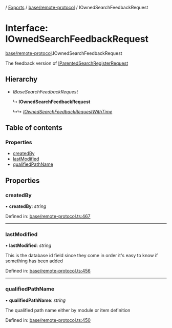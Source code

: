 [](../README.md) / [Exports](../modules.md) / [base/remote-protocol](../modules/base_remote_protocol.md) / IOwnedSearchFeedbackRequest

# Interface: IOwnedSearchFeedbackRequest

[base/remote-protocol](../modules/base_remote_protocol.md).IOwnedSearchFeedbackRequest

The feedback version of [IParentedSearchRegisterRequest](base_remote_protocol.iparentedsearchregisterrequest.md)

## Hierarchy

* *IBaseSearchFeedbackRequest*

  ↳ **IOwnedSearchFeedbackRequest**

  ↳↳ [*IOwnedSearchFeedbackRequestWithTime*](client_internal_testing.iownedsearchfeedbackrequestwithtime.md)

## Table of contents

### Properties

- [createdBy](base_remote_protocol.iownedsearchfeedbackrequest.md#createdby)
- [lastModified](base_remote_protocol.iownedsearchfeedbackrequest.md#lastmodified)
- [qualifiedPathName](base_remote_protocol.iownedsearchfeedbackrequest.md#qualifiedpathname)

## Properties

### createdBy

• **createdBy**: *string*

Defined in: [base/remote-protocol.ts:467](https://github.com/onzag/itemize/blob/28218320/base/remote-protocol.ts#L467)

___

### lastModified

• **lastModified**: *string*

This is the database id field
since they come in order it's easy to know if
something has been added

Defined in: [base/remote-protocol.ts:456](https://github.com/onzag/itemize/blob/28218320/base/remote-protocol.ts#L456)

___

### qualifiedPathName

• **qualifiedPathName**: *string*

The qualified path name either by module
or item definition

Defined in: [base/remote-protocol.ts:450](https://github.com/onzag/itemize/blob/28218320/base/remote-protocol.ts#L450)
